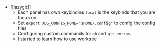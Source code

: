 - [[lazygit]]
	- Each panel has own keybindins `local` is the keybinds that you are focus on
	- Set `export XDG_CONFIG_HOME="$HOME/.config"` to config the config files
	- Configuring custom commands for `gh` and `git extras`
	- I started to learn how to use worktree